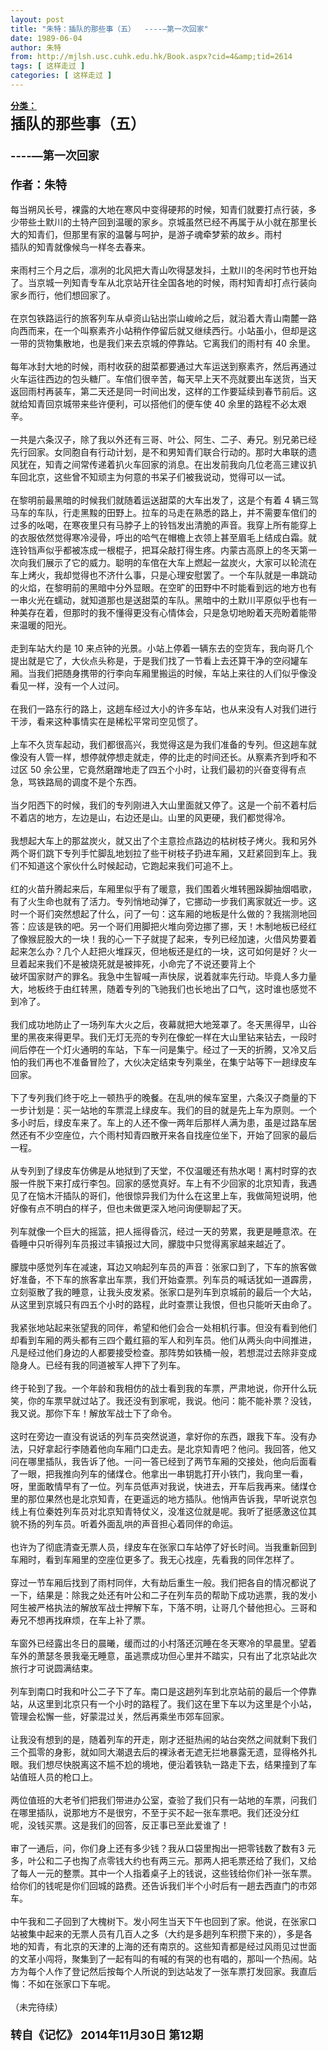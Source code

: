 ```yaml
---
layout: post
title: "朱特：插队的那些事（五）  ----—第一次回家"
date: 1989-06-04
author: 朱特
from: http://mjlsh.usc.cuhk.edu.hk/Book.aspx?cid=4&amp;tid=2614
tags: [ 这样走过 ]
categories: [ 这样走过 ]
---
```


<div style="margin: 15px 10px 10px 0px;">
<div>
<span id="ctl00_ContentPlaceHolder1_chapter1_SubjectLabel" style="font-weight:bold;text-decoration:underline;">
   分类：
  </span>
</div>
<div>
<b>
<font size="5">
    插队的那些事（五）
   </font>
</b>
</div>
<div>
<b>
<font size="4">
<br/>
</font>
</b>
</div>
<div>
<b>
<font size="4">
    ----—第一次回家
   </font>
</b>
</div>
<div>
<b>
<font size="4">
<br/>
</font>
</b>
</div>
<div>
<b>
<font size="4">
    作者：朱特
   </font>
</b>
</div>
<div>
<br/>
</div>
<div>
  每当朔风长号，裸露的大地在寒风中变得硬邦的时候，知青们就要打点行装，多少带些土默川的土特产回到温暖的家乡。京城虽然已经不再属于从小就在那里长大的知青们，但那里有家的温馨与呵护，是游子魂牵梦萦的故乡。雨村
 </div>
<div>
  插队的知青就像候鸟一样冬去春来。
 </div>
<div>
<br/>
</div>
<div>
  来雨村三个月之后，凛冽的北风把大青山吹得瑟发抖，土默川的冬闲时节也开始了。当京城一列知青专车从北京站开往全国各地的时候，雨村知青却打点行装向家乡而行，他们想回家了。
 </div>
<div>
<br/>
</div>
<div>
  在京包铁路运行的旅客列车从卓资山钻出崇山峻岭之后，就沿着大青山南麓一路向西而来，在一个叫察素齐小站稍作停留后就又继续西行。小站虽小，但却是这一带的货物集散地，也是我们来去京城的停靠站。它离我们的雨村有 40 余里。
 </div>
<div>
<br/>
</div>
<div>
  每年冰封大地的时候，雨村收获的甜菜都要通过大车运送到察素齐，然后再通过火车运往西边的包头糖厂。车倌们很辛苦，每天早上天不亮就要出车送货，当天返回雨村再装车，第二天还是同一时间出发，这样的工作要延续到春节前后。这就给知青回京城带来些许便利，可以搭他们的便车使 40 余里的路程不必太艰辛。
 </div>
<div>
<br/>
</div>
<div>
  一共是六条汉子，除了我以外还有三哥、叶公、阿生、二子、寿兄。别兄弟已经先行回家。女同胞自有行动计划，是不和男知青们联合行动的。那时大串联的遗风犹在，知青之间常传递着扒火车回家的消息。在出发前我向几位老高三建议扒车回北京，这些曾不知顽主为何意的书呆子们被我说动，觉得可以一试。
 </div>
<div>
<br/>
</div>
<div>
  在黎明前最黑暗的时候我们就随着运送甜菜的大车出发了，这是个有着 4 辆三驾马车的车队，行走黑黢的田野上。拉车的马走在熟悉的路上，并不需要车倌们的过多的吆喝，在寒夜里只有马脖子上的铃铛发出清脆的声音。我穿上所有能穿上的衣服依然觉得寒冷浸骨，呼出的哈气在帽檐上衣领上甚至眉毛上结成白霜。就连铃铛声似乎都被冻成一根棍子，把耳朵敲打得生疼。内蒙古高原上的冬天第一次向我们展示了它的威力。聪明的车倌在大车上燃起一盆炭火，大家可以轮流在车上烤火，我却觉得也不济什么事，只是心理安慰罢了。一个车队就是一串跳动的火焰，在黎明前的黑暗中分外显眼。在空旷的田野中不时能看到远的地方也有一串火光在蠕动，就知道那也是送甜菜的车队。黑暗中的土默川平原似乎也有一种美存在着，但那时的我不懂得更没有心情体会，只是急切地盼着天亮盼着能带来温暖的阳光。
 </div>
<div>
<br/>
</div>
<div>
  走到车站大约是 10 来点钟的光景。小站上停着一辆东去的空货车，我向哥几个提出就是它了，大伙点头称是，于是我们找了一节看上去还算干净的空闷罐车厢。当我们把随身携带的行李向车厢里搬运的时候，车站上来往的人们似乎像没看见一样，没有一个人过问。
 </div>
<div>
<br/>
</div>
<div>
  在我们一路东行的路上，这趟车经过大小的许多车站，也从来没有人对我们进行干涉，看来这种事情实在是稀松平常司空见惯了。
 </div>
<div>
<br/>
</div>
<div>
  上车不久货车起动，我们都很高兴，我觉得这是为我们准备的专列。但这趟车就像没有人管一样，想停就停想走就走，停的比走的时间还长。从察素齐到呼和不过区 50 余公里，它竟然磨蹭地走了四五个小时，让我们最初的兴奋变得有点急，骂铁路局的调度不是个东西。
 </div>
<div>
<br/>
</div>
<div>
  当夕阳西下的时候，我们的专列刚进入大山里面就又停了。这是一个前不着村后不着店的地方，左边是山，右边还是山。山里的风更硬，我们都觉得冷。
 </div>
<div>
<br/>
</div>
<div>
  我想起大车上的那盆炭火，就又出了个主意捡点路边的枯树枝子烤火。我和另外两个哥们跳下专列手忙脚乱地划拉了些干树枝子扔进车厢，又赶紧回到车上。我们不知道这个家伙什么时候起动，它跑起来我们可追不上。
 </div>
<div>
<br/>
</div>
<div>
  红的火苗升腾起来后，车厢里似乎有了暖意，我们围着火堆转圈跺脚抽烟唱歌，有了火生命也就有了活力。专列悄地动弹了，它挪动一步我们离家就近一步。这时一个哥们突然想起了什么，问了一句：这车厢的地板是什么做的？我揣测地回答：应该是铁的吧。另一个哥们用脚把火堆向旁边挪了挪，天！木制地板已经红了像猴屁股大的一块！我的心一下子就提了起来，专列已经加速，火借风势要着起来怎么办？几个人赶把火堆踩灭，但地板还是红的一块，这可如何是好？火一旦着起来我们不是被烧死就是被摔死，小命完了不说还要背上个
 </div>
<div>
  破坏国家财产的罪名。我急中生智喊一声快尿，说着就率先行动。毕竟人多力量大，地板终于由红转黑，随着专列的飞驰我们也长地出了口气，这时谁也感觉不到冷了。
 </div>
<div>
<br/>
</div>
<div>
  我们成功地防止了一场列车大火之后，夜幕就把大地笼罩了。冬天黑得早，山谷里的黑夜来得更早。我们无灯无亮的专列在像蛇一样在大山里钻来钻去，一段时间后停在一个灯火通明的车站，下车一问是集宁。经过了一天的折腾，又冷又后怕的我们再也不准备冒险了，大伙决定结束专列乘坐，在集宁站等下一趟绿皮车回家。
 </div>
<div>
<br/>
</div>
<div>
  下了专列我们终于吃上一顿热乎的晚餐。在乱哄的候车室里，六条汉子商量的下一步计划是：买一站地的车票混上绿皮车。我们的目的就是先上车为原则。一个多小时后，绿皮车来了。车上的人还不像一两年后那样人满为患，虽是过路车居然还有不少空座位，六个雨村知青四散开来各自找座位坐下，开始了回家的最后一程。
 </div>
<div>
<br/>
</div>
<div>
  从专列到了绿皮车仿佛是从地狱到了天堂，不仅温暖还有热水喝！离村时穿的衣服一件脱下来打成行李包。回家的感觉真好。车上有不少回家的北京知青，我遇见了在恼木汗插队的哥们，他很惊异我们为什么在这里上车，我做简短说明，他好像有点不明白的样子，但也未做更深入地问询便聊起了天。
 </div>
<div>
<br/>
</div>
<div>
  列车就像一个巨大的摇篮，把人摇得昏沉，经过一天的劳累，我更是睡意浓。在昏睡中只听得列车员报过丰镇报过大同，朦胧中只觉得离家越来越近了。
 </div>
<div>
<br/>
</div>
<div>
  朦胧中感觉列车在减速，耳边又响起列车员的声音：张家口到了，下车的旅客做好准备，不下车的旅客拿出车票，我们开始查票。列车员的喊话犹如一道霹雳，立刻驱散了我的睡意，让我头皮发紧。张家口是列车到京城前的最后一个大站，从这里到京城只有四五个小时的路程，此时查票让我恨，但也只能听天由命了。
 </div>
<div>
<br/>
</div>
<div>
  我紧张地站起来张望我的同伴，希望和他们会合一处相机行事。但没有看到他们却看到车厢的两头都有三四个戴红箍的军人和列车员。他们从两头向中间推进，凡是经过他们身边的人都要接受检查。那阵势如铁桶一般，若想混过去除非变成隐身人。已经有我的同道被军人押下了列车。
 </div>
<div>
<br/>
</div>
<div>
  终于轮到了我。一个年龄和我相仿的战士看到我的车票，严肃地说，你开什么玩笑，你的车票早就过站了。我还没有到家呢，我说。他问：能不能补票？没钱，我又说。那你下车！解放军战士下了命令。
 </div>
<div>
<br/>
</div>
<div>
  这时在旁边一直没有说话的列车员突然说道，拿好你的东西，跟我下车。没有办法，只好拿起行李随着他向车厢门口走去。是北京知青吧？他问。我回答，他又问在哪里插队，我告诉了他。一问一答已经到了两节车厢的交接处，他向后面看了一眼，把我推向列车的储煤仓。他拿出一串钥匙打开小铁门，我向里一看，呀，里面敢情早有了一位。列车员低声对我说，快进去，开车后我再来。储煤仓里的那位果然也是北京知青，在更遥远的地方插队。他悄声告诉我，早听说京包线上有位秦姓列车员对北京知青特仗义，没准这位就是呢。我听了挺感激这位其貌不扬的列车员。听着外面乱哄的声音担心着同伴的命运。
 </div>
<div>
<br/>
</div>
<div>
  也许为了彻底清查无票人员，绿皮车在张家口车站停了好长时间。当我重新回到车厢时，看到车厢里的空座位更多了。我无心找座，先看我的同伴怎样了。
 </div>
<div>
<br/>
</div>
<div>
  穿过一节车厢后找到了雨村同伴，大有劫后重生一般。我们把各自的情况都说了一下，结果是：除我之处还有叶公和二子在列车员的帮助下成功逃票，我的发小阿生被严格执法的解放军战士押解下车，下落不明，让哥几个替他担心。三哥和寿兄不想再找麻烦，在车上补了票。
 </div>
<div>
<br/>
</div>
<div>
  车窗外已经露出冬日的晨曦，缓而过的小村落还沉睡在冬天寒冷的早晨里。望着车外的萧瑟冬景我毫无睡意，虽逃票成功但心里并不踏实，只有出了北京站此次旅行才可说圆满结束。
 </div>
<div>
<br/>
</div>
<div>
  列车到南口时我和叶公二子下了车。南口是这趟列车到北京站前的最后一个停靠站，从这里到北京只有一个小时的路程了。我们这在里下车以为这里是个小站，管理会松懈一些，好蒙混过关，然后再乘坐市郊车回家。
 </div>
<div>
<br/>
</div>
<div>
  让我没有想到的是，随着列车的开走，刚才还挺热闹的站台突然之间就剩下我们三个孤零的身影，就如同大潮退去后的裸泳者无遮无拦地暴露无遗，显得格外扎眼。我们想尽快脱离这不尴不尬的境地，便沿着铁轨一路走下去，结果撞到了车站值班人员的枪口上。
 </div>
<div>
<br/>
</div>
<div>
  两位值班的大老爷们把我们带进办公室，查验了我们只有一站地的车票，问我们在哪里插队，说那地方不是很穷，不至于买不起一张车票吧。我们还没分红
 </div>
<div>
  呢，没钱买票。这是我们的回答，反正事已至此爱谁了！
 </div>
<div>
<br/>
</div>
<div>
  审了一通后，问，你们身上还有多少钱？我从口袋里掏出一把零钱数了数有3 元多，叶公和二子也掏了点零钱大约也有两三元。那两人把毛票还给了我们，又给了每人一元的整票。其中一个人指着桌子上的钱说，这些钱给你们补一张车票。给你们的钱呢是你们回城的路费。还告诉我们半个小时后有一趟去西直门的市郊车。
 </div>
<div>
<br/>
</div>
<div>
  中午我和二子回到了大槐树下。发小阿生当天下午也回到了家。他说，在张家口站被集中起来的无票人员有几百人之多（大约是多趟列车积攒下来的），多是各地的知青，有北京的天津的上海的还有南京的。这些知青都是经过风雨见过世面的文革小闯将，聚集到了一起有叫的有喊的有哭的也有唱的，那叫一个热闹。站方为每个人作了登记然后按每个人所说的到达站发了一张车票打发回家。我直后悔：不如在张家口下车呢。
 </div>
<div>
<br/>
</div>
<div>
  （未完待续）
 </div>
<div>
<b>
<font size="4">
<br/>
</font>
</b>
</div>
<div>
<b>
<font size="4">
    转自《记忆》 2014年11月30日 第12期
   </font>
</b>
</div>
</div>
